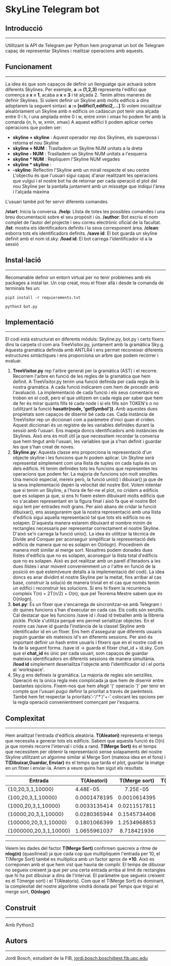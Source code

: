 # SkyLine Telegram bot
## Introducció
---
Utilitzant la API de Telegram per Python hem programat un bot de Telegram capaç de representar Skylines i realitzar operacions amb aquests.

## Funcionament
---
La idea és que som capaços de definir un llenguatge que actuarà sobre diferents Skylines.
Per exemple, __a := (1,2,3)__ representa l'edifici que comença a __x = 1__, acaba a __x = 3__ i té alçada 2. 
Tenim altres maneres de definir Skylines. Si volem definir un Skyline amb molts edificis a dins adoptarem la seguent sintaxi:
__a := [edifici1,edifici2,...]__
Si volem inicialitzar aleatòriament un Skyline amb n edificis on cadascun pot tenir una alçada entre 0 i h, i una amplada entre 0 i w, entre xmin i xmax ho podem fer amb la comanda {n, h, w, xmin, xmax}
A aquest edifici li podem aplicar certes operacions que poden ser:
- __skyline + skyline__ : Aquest operador rep dos Skylines, els superposa i retorna el nou Skyline
-  __skyline + NUM__ : Traslladem un Skyline NUM unitats a la dreta
-  __skyline - NUM__ : Traslladem un Skyline NUM unitats a l'esquerra
-  __skyline * NUM__ : Repliquem l'Skyline NUM vegades
-  __skyline * skyline__ :
-  __-skyline__:  Reflectim l'Skyline amb un mirall respecte el seu centre
L'objectiu és que l'usuari sigui capaç d'anar realitzant les operacions que vulgui i el nostre bot ha de retornar per cada operació el plot del nou Skyline per la pantalla juntament amb un missatge que indiqui l'àrea i l'alçada màxima

L'usuari també pot fer servir diferents comandes

__/start__: Inicia la conversa.
__/help__: Llista de totes les possibles comandes i una breu documentació sobre el seu propòsit i ús.
__/author__: Bot escriu el nom complet de l’autor del projecte i seu correu electrònic oficial de la facultat.
__/lst__: mostra els identificadors definits i la seva corresponent àrea.
__/clean__: esborra tots els identificadors definits.
__/save id__: El bot guarda un skyline definit amb el nom id.sky.
__/load id__: El bot carrega l'identificador id a la sessió

## Instal·lació
---
Recomanable definir un entorn virtual per no tenir problemes amb els packages a instal·lar. Un cop creat, mou el fitxer allà i desde la comanda de terminals fes un:
```console
pip3 install -r requierements.txt
```
```console
python3 bot.py
```
## Implementació
---
El codi està estructurat en diferents mòduls: Skyline.py, bot.py i certs fixers dins la carpeta cl com ara TreeVisitor.py, juntament amb la gramàtica Sky.g. Aquesta gramàtica definida amb ANTLR4 i ens permet reconeixer diferents estructures sintàctiques i ens proporciona un arbre que podem recòrrer i evaluar.
1. __TreeVisitor.py__ rep l'arbre generat per la gramàtica (AST) i el recorre. Recorrem l'arbre en funció de les regles de la gramàtica que hem definit. A TreeVisitor.py tenim una funció definida per cada regla de la nostra gramàtica. A cada funció indicarem com hem de procedir amb l'avaluació. La implementació de cada funció i els seus comentaris es troben en el codi, però el que utilizem en cada regla per saber que hem de fer és mirar quants fills té cada node i si els fills són TOKEN's o no (utilitzant la funció __hasattr(node, 'getSymbol'))__. Amb aquestes dues propietats som capaços de disernir bé cada cas.
Cada instància de TreeVisitor rep un diccionari com a paràmetre d'inici quan el criden. Aquest diccionari és un registre de les variables definides durant la sessió amb l'usuari. Ens mapeja doncs identificadors amb instàncies de Skylines. Això ens és molt útil ja que necessitem recordar la conversa que hem tingut amb l'usuari, les variables que ja s'han definit i guardar les que s'han creat de noves.
2. __Skyline.py__: Aquesta classe ens proporciona la representació d'un objecte skyline i les funcions que hi podem aplicar. Un Skyline serà representat simplement com una llista de tuples on cada tupla és un dels edificis. Hi tenim definides tots les funcions que representen les operacions que podem fer. La majoria de funcions són molt senzilles. Una menció especial, mereix però, la funció unió() i dibuixar() ja que de la seva implementació depén la velocitat del nostre Bot.
Volem intentar que si tenim un Skyline, a l'hora de fer-ne el plot, no cridem a edificis que es solapen ja que, si ens hi fixem estem dibuixant molts edificis que no s'acaben representant en la figura final i això fa que el nostre Bot sigui lent per entrades molt grans. Per això abans de cridar la funció dibuixar(), ens assegurarem que la nostra representació amb una llista d'edificis sigui aquella representació tal que tots els edificis no es solapen. D'aquesta manera estarem dibuixant el nombre mínim de rectangles necessaris per representar correctament el nostre Skyline.
D'això se'n carrega la funció unio(). La idea és utilitzar la tècnica de Divide and Conquer per aconseguir simplificar la representació dels edificis de manera que no es solapin en O(nlogn). Procedirem de manera molt similar al merge sort. 
Nosaltres podem donades dues llistes d'edificis que no es solapen, aconseguir la llista total d'edificis que no es solapen. Això es pot realitzar amb un parell d'iteradors a les dues llistes i anar movent convenienment un o l'altre en funció de la posició en què estem(veure detalls a la implementació del codi).
La idea doncs es anar dividint el nostre Skyline per la meitat, fins arribar al cas base, construir la solució de manera trivial en el cas que només tenim un edifici i reconstruir les solucions.
Si ens hi fixem la recurrència compleix T(n) = 2T(n/2) + O(n), que pel Teorema Mestre sabem que és O(nlogn).
3. __bot.py__: És un fitxer que s'encarrega de sincronitzar-se amb Telegram i dir quines funcions s'han d'executar en cada cas. Els codis són senzills. Cal destacar que les funcions /save id i /load id treballen amb la llibreria pickle. Pickle s'utilitza perquè ens permet serialitzar objectes. En el nostre cas /save id guarda l'instància de la classel Skyline amb identificador id en un fitxer. Ens hem d'assegurar que diferents usuaris puguin guardar els mateixos id's en diferents sessions. Per això és important definir un hash entre usuaris i fitxers que en el nostre codi es fa de la seguent forma. /save id -> guarda el fitxer chat_id + id.sky. Com que el __chat_id__ és únic per cada usuari, som capaços de guardar mateixos identificadors en diferents sessions de manera simultània.
__/load id__ simplement deserialitza l'objecte amb l'identificador id i el porta al 'workspace'.
4. Sky.g ens defineix la gramàtica. La majoria de regles són senzilles. Operació és la única regla més complicada ja que hem de disernir entre bastantes opcions. Fixem-nos que hem afegit '(' operacio ')' per tenir en compte que l'usuari pugui definir la prioritat a través de parèntesis. També hem fet respectar la prioritats'-'/'*'/'+-' colocant les opcions per la regla operació convenientment començant per l'esquerra.
 
## Complexitat
---
Hem analitzat l'entrada d'edificis aleatòria. __T(Aleatori)__ representa el temps que necessita a generar tots els edificis. Sabem que aquesta funció és O(n) ja que només recorre l'interval i crida a rand.
__T(Merge Sort)__ és el temps que necessitem per obtenir la representació sense solapaments del nostre Skyline utilitzant un algorime similar al Merge Sort (mateixa idea en el fons) i __T(Dibuixar,Guardar, Enviar)__ és el temps que tarda el plot, guardar la imatge en un fitxer i enviar-la. Anem a veure quins han sigut els resultats.

| Entrada | T(Aleatori) | T(Merge sort)| T(Dibuixar,Guardar,Enviar)  |
| ------------ | ---------- |:----------------:| -----:|
|{10,20,3,1,10000} | 4.48E-05    | 7.25E-05 | 0.5622837543 |
|{100,20,3,1,10000} | 0.0001478195     | 0.0010614395      |   0.9347276688 |
| {1000,20,3,1,10000} | 0.0033135414 | 0.0211517811    |    4.9707486629 |
|{10000,20,3,1,10000} |   0.0280365944   |    0.1545734406    | 27.0360732079 |
|{100000,20,3,1,10000} |  0.1801066399  |   1.2534968853    | 34.5079908371 |
|{1000000,20,3,1,10000} |   1.0655961037  |    8.718421936    |   34.1657905579 |
---
 Veiem les dades del factor __T(Merge Sort)__ confirmen quecreix a ritme de __nlog(n)__ (quasilineal) ja que cada cop que multipliquem l'entrada per 10, el T(Merge Sort) també es multiplica amb un factor aprox de __*10__. Això es correponen amb el que hem vist que hauria de complir. El temps de dibuixar no segueix creixent ja que per una certa entrada arriba al límit de rectangles que hi ha pot dibuixar a dins de l'interval. El paràmetre que segueix creixent es el T(merge sort) i el T(Aleatoris). Com que el T(Merge Sort) és dominant, la complexitat del nostre algoritme vindrà donada pel Temps que trigui el merge sort, __O(nlogn)__
 ## Construit 
 ---
 Amb Python3
 ## Autors
 ---
 Jordi Bosch, estudiant de la FIB, jordi.bosch.bosch@est.fib.upc.edu

